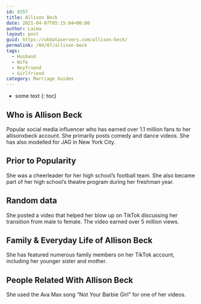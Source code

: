 ```yaml
---
id: 8357
title: Allison Beck
date: 2021-04-07T05:15:04+00:00
author: Laima
layout: post
guid: https://ukdataservers.com/allison-beck/
permalink: /04/07/allison-beck
tags:
  - Husband
  - Wife
  - Boyfriend
  - Girlfriend
category: Marriage Guides
---
```


* some text
{: toc}


## Who is Allison Beck
                  
                  
                  
Popular social media influencer who has earned over 1.1 million fans to her allisonxbeck account. She primarily posts comedy and dance videos. She has also modelled for JAG in New York City. 
                  
              
            
              
            
                
                
                
## Prior to Popularity
                  
                  
                  
She was a cheerleader for her high school&#8217;s football team. She also became part of her high school&#8217;s theatre program during her freshman year. 
                  
              
            
              
            
                
                
                
## Random data
                  
                  
                  
She posted a video that helped her blow up on TikTok discussing her transition from male to female. The video earned over 5 million views. 
                  
              
            
              
            
                
                
                
## Family & Everyday Life of Allison Beck
                  
                  
                  
She has featured numerous family members on her TikTok account, including her younger sister and mother. 
                  
              
            
              
            
                
                
                
## People Related With Allison Beck
                  
                  
                  
She used the Ava Max song &#8220;Not Your Barbie Girl&#8221; for one of her videos.
                  
              
            
              
            
                
              
            
              
              
            
            
              
            
          
          
          